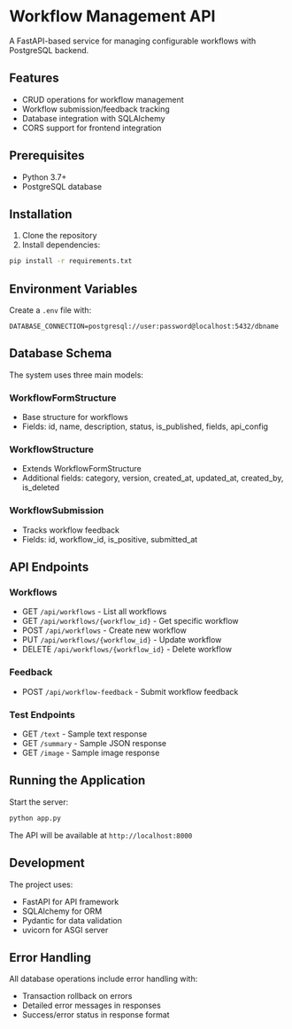 # Workflow Management API

A FastAPI-based service for managing configurable workflows with PostgreSQL backend.

## Features

- CRUD operations for workflow management
- Workflow submission/feedback tracking
- Database integration with SQLAlchemy
- CORS support for frontend integration

## Prerequisites

- Python 3.7+
- PostgreSQL database

## Installation

1. Clone the repository
2. Install dependencies:
```bash
pip install -r requirements.txt
```

## Environment Variables

Create a `.env` file with:

```
DATABASE_CONNECTION=postgresql://user:password@localhost:5432/dbname
```

## Database Schema

The system uses three main models:

### WorkflowFormStructure
- Base structure for workflows
- Fields: id, name, description, status, is_published, fields, api_config

### WorkflowStructure
- Extends WorkflowFormStructure
- Additional fields: category, version, created_at, updated_at, created_by, is_deleted

### WorkflowSubmission
- Tracks workflow feedback
- Fields: id, workflow_id, is_positive, submitted_at

## API Endpoints

### Workflows
- GET `/api/workflows` - List all workflows
- GET `/api/workflows/{workflow_id}` - Get specific workflow
- POST `/api/workflows` - Create new workflow
- PUT `/api/workflows/{workflow_id}` - Update workflow
- DELETE `/api/workflows/{workflow_id}` - Delete workflow

### Feedback
- POST `/api/workflow-feedback` - Submit workflow feedback

### Test Endpoints
- GET `/text` - Sample text response
- GET `/summary` - Sample JSON response
- GET `/image` - Sample image response

## Running the Application

Start the server:
```bash
python app.py
```

The API will be available at `http://localhost:8000`

## Development

The project uses:
- FastAPI for API framework
- SQLAlchemy for ORM
- Pydantic for data validation
- uvicorn for ASGI server

## Error Handling

All database operations include error handling with:
- Transaction rollback on errors
- Detailed error messages in responses
- Success/error status in response format
